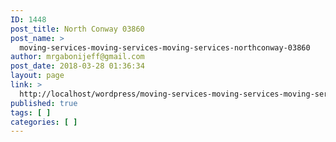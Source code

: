 ```yaml
---
ID: 1448
post_title: North Conway 03860
post_name: >
  moving-services-moving-services-moving-services-northconway-03860
author: mrgabonijeff@gmail.com
post_date: 2018-03-28 01:36:34
layout: page
link: >
  http://localhost/wordpress/moving-services-moving-services-moving-services-northconway-03860/
published: true
tags: [ ]
categories: [ ]
---
```

